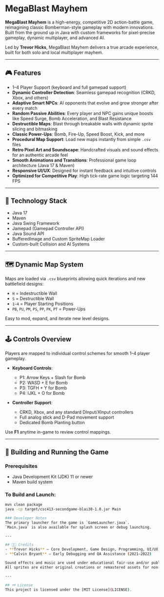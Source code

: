# MegaBlast Mayhem

**MegaBlast Mayhem** is a high-energy, competitive 2D action-battle game, reimagining classic Bomberman-style gameplay with modern innovations.  
Built from the ground up in Java with custom frameworks for pixel-precise gameplay, dynamic multiplayer, and advanced AI.

Led by **Trevor Hicks**, MegaBlast Mayhem delivers a true arcade experience, built for both solo and local multiplayer mayhem.

---

## 🎮 Features
- 1–4 Player Support (keyboard and full gamepad support)
- **Dynamic Controller Detection**: Seamless gamepad recognition (CRKD, Xbox, and others)
- **Adaptive Smart NPCs**: AI opponents that evolve and grow stronger after every match
- **Random Passive Abilities**: Every player and NPC gains unique boosts like Speed Surge, Bomb Acceleration, and Blast Resistance
- **Destructible Maps**: Blast through breakable walls with dynamic sprite slicing and bitmasking
- **Classic Power-Ups**: Bomb, Fire-Up, Speed Boost, Kick, and more
- **Procedural Map Support**: Load new maps instantly from simple `.csv` files
- **Retro Pixel Art and Soundscape**: Handcrafted visuals and sound effects for an authentic arcade feel
- **Smooth Animations and Transitions**: Professional game loop architecture (Java 17 & Maven)
- **Responsive UI/UX**: Designed for instant feedback and intuitive controls
- **Optimized for Competitive Play**: High tick-rate game logic targeting 144 FPS

---

## 🧱 Technology Stack
- Java 17
- Maven
- Java Swing Framework
- Jamepad (Gamepad Controller API)
- Java Sound API
- BufferedImage and Custom SpriteMap Loader
- Custom-built Collision and AI Systems

---

## 🗺️ Dynamic Map System
Maps are loaded via `.csv` blueprints allowing quick iterations and new battlefield designs:
- `H` = Indestructible Wall
- `S` = Destructible Wall
- `1–4` = Player Starting Positions
- `PB`, `PU`, `PM`, `PS`, `PP`, `PK`, `PT` = Power-Ups

Easy to mod, expand, and iterate new level designs.

---

## 🕹️ Controls Overview
Players are mapped to individual control schemes for smooth 1–4 player gameplay.

- **Keyboard Controls**:
  - P1: Arrow Keys + Slash for Bomb
  - P2: WASD + E for Bomb
  - P3: TGFH + Y for Bomb
  - P4: IJKL + O for Bomb

- **Controller Support**:
  - CRKD, Xbox, and any standard DInput/XInput controllers
  - Full analog stick and D-Pad movement support
  - Dedicated Bomb Planting button

Use **F1** anytime in-game to review control mappings.

---

## 🚀 Building and Running the Game

### Prerequisites
- Java Development Kit (JDK) 11 or newer
- Maven build system

### To Build and Launch:
```bash
mvn clean package
java -cp target/csc413-secondgame-blai30-1.0.jar Main

### Developer Notes
The primary launcher for the game is `GameLauncher.java`.  
`Main.java` is also available for splash screen or debug launching.

---

## 🧑‍💻 Credits
- **Trevor Hicks** — Core Development, Game Design, Programming, UI/UX, and Systems Architecture
- **Calvin Bryant** — Early Debugging and QA Assistance (2021–2022)

Sound effects and music are used under educational fair-use and/or public domain licensing.  
All sprites are either original creations or remastered assets for non-commercial and indie commercial use.

---

## 🗝️ License
This project is licensed under the [MIT License](LICENSE).
